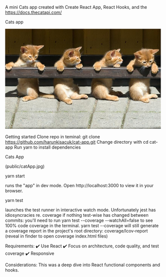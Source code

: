 A mini Cats app created with Create React App, React Hooks, and the https://docs.thecatapi.com/

Cats app

![CAT-APP](public/cgc.jpg)

Getting started
Clone repo in teminal: git clone https://github.com/harunkisacuk/cat-app.git
Change directory with cd cat-app
Run yarn to install dependencies

Cats App

(public/catApp.jpg)

yarn start

runs the "app" in dev mode.
Open http://localhost:3000 to view it in your browser.

yarn test

launches the test runner in interactive watch mode.
Unfortunately jest has idiosyncracies re. coverage if nothing test-wise has changed between commits: you'll need to run yarn test --coverage --watchAll=false to see 100% code coverage in the terminal.
yarn test --coverage will still generate a coverage report in the project's root directory: coverage/lcov-report (reveal in finder to open coverage index.html files)

Requirements:
✔️ Use React
✔️ Focus on architecture, code quality, and test coverage
✔️ Responsive

Considerations:
This was a deep dive into React functional components and hooks.
